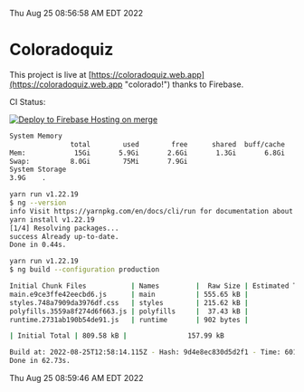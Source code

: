 Thu Aug 25 08:56:58 AM EDT 2022

# Coloradoquiz


This project is live at [https://coloradoquiz.web.app](https://coloradoquiz.web.app "colorado!") thanks to Firebase.

CI Status: 

[![Deploy to Firebase Hosting on merge](https://github.com/teamkushal/coloradoquiz/actions/workflows/firebase-hosting-merge.yml/badge.svg)](https://github.com/teamkushal/coloradoquiz/actions/workflows/firebase-hosting-merge.yml)

```bash
System Memory
               total        used        free      shared  buff/cache   available
Mem:            15Gi       5.9Gi       2.6Gi       1.3Gi       6.8Gi       7.8Gi
Swap:          8.0Gi        75Mi       7.9Gi
System Storage
3.9G	.
```
```bash
yarn run v1.22.19
$ ng --version
info Visit https://yarnpkg.com/en/docs/cli/run for documentation about this command.
yarn install v1.22.19
[1/4] Resolving packages...
success Already up-to-date.
Done in 0.44s.
```
```bash
yarn run v1.22.19
$ ng build --configuration production

Initial Chunk Files           | Names         |  Raw Size | Estimated Transfer Size
main.e9ce3ffe42eecbd6.js      | main          | 555.65 kB |               132.75 kB
styles.748a7909da3976df.css   | styles        | 215.62 kB |                12.77 kB
polyfills.3559a8f274d6f663.js | polyfills     |  37.43 kB |                11.96 kB
runtime.2731ab190b54de91.js   | runtime       | 902 bytes |               517 bytes

| Initial Total | 809.58 kB |               157.99 kB

Build at: 2022-08-25T12:58:14.115Z - Hash: 9d4e8ec830d5d2f1 - Time: 60187ms
Done in 62.73s.
```
Thu Aug 25 08:59:46 AM EDT 2022
